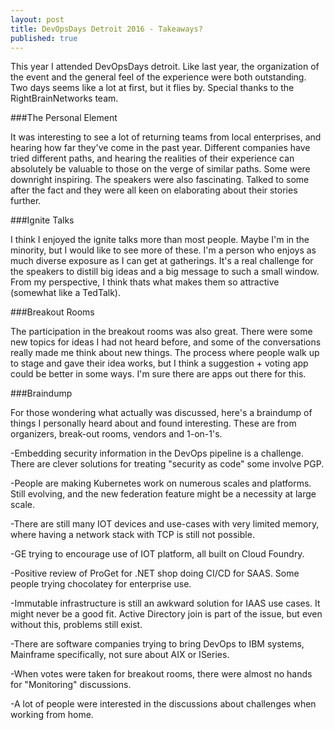 ```yaml
---
layout: post
title: DevOpsDays Detroit 2016 - Takeaways?
published: true
---
```

This year I attended DevOpsDays detroit.  Like last year, the organization of the event and the general feel of the experience were both outstanding. Two days seems like a lot at first, but it flies by.  Special thanks to the RightBrainNetworks team. 

###The Personal Element

It was interesting to see a lot of returning teams from local enterprises, and hearing how far they've come in the past year. Different companies have tried different paths, and hearing the realities of their experience can absolutely be valuable to those on the verge of similar paths. Some were downright inspiring.   The speakers were also fascinating. Talked to some after the fact and they were all keen on elaborating about their stories further. 

###Ignite Talks

I think I enjoyed the ignite talks more than most people. Maybe I'm in the minority, but I would like to see more of these.  I'm a person who enjoys as much diverse exposure as I can get at gatherings.  It's a real challenge for the speakers to distill big ideas and a big message to such a small window. From my perspective, I think thats what makes them so attractive (somewhat like a TedTalk).  

###Breakout Rooms

The participation in the breakout rooms was also great. There were some new topics for ideas I had not heard before, and some of the conversations really made me think about new things. The process where people walk up to stage and gave their idea works, but I think a suggestion + voting app could be better in some ways.  I'm sure there are apps out there for this. 

###Braindump

For those wondering what actually was discussed, here's a braindump of things I personally heard about and found interesting. These are from organizers, break-out rooms, vendors and 1-on-1's. 

-Embedding security information in the DevOps pipeline is a challenge. There are clever solutions for treating "security as code" some involve PGP. 

-People are making Kubernetes work on numerous scales and platforms.  Still evolving, and the new federation feature might be a necessity at large scale. 

-There are still many IOT devices and use-cases with very limited memory, where having a network stack with TCP is still not possible. 

-GE trying to encourage use of IOT platform, all built on Cloud Foundry.

-Positive review of ProGet for .NET shop doing CI/CD for SAAS. Some people trying chocolatey for enterprise use. 

-Immutable infrastructure is still an awkward solution for IAAS use cases. It might never be a good fit. Active Directory join is part of the issue, but even without this, problems still exist. 

-There are software companies trying to bring DevOps to IBM systems, Mainframe specifically, not sure about AIX or ISeries. 

-When votes were taken for breakout rooms, there were almost no hands for "Monitoring" discussions.

-A lot of people were interested in the discussions about challenges when working from home. 

